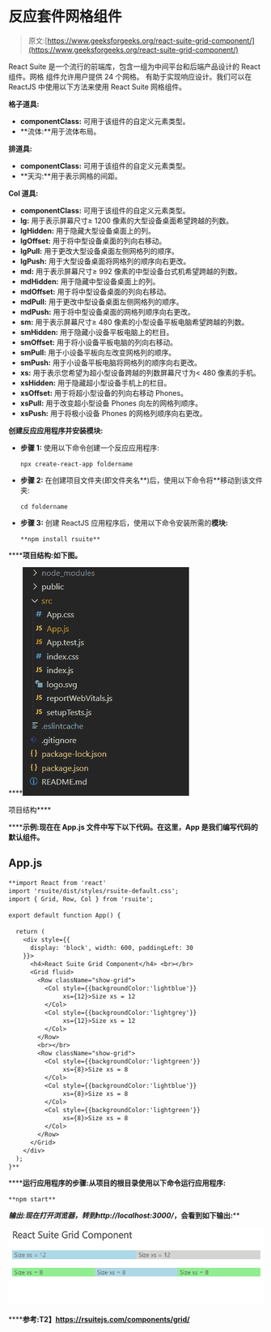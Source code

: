 # 反应套件网格组件

> 原文:[https://www.geeksforgeeks.org/react-suite-grid-component/](https://www.geeksforgeeks.org/react-suite-grid-component/)

React Suite 是一个流行的前端库，包含一组为中间平台和后端产品设计的 React 组件。网格  组件允许用户提供 24 个网格。 有助于实现响应设计。我们可以在 ReactJS 中使用以下方法来使用 React Suite 网格组件。

**格子道具:**

*   **componentClass:** 可用于该组件的自定义元素类型。
*   **流体:**用于流体布局。

**排道具:**

*   **componentClass:** 可用于该组件的自定义元素类型。
*   **天沟:**用于表示网格的间距。

**Col 道具:**

*   **componentClass:** 可用于该组件的自定义元素类型。
*   **lg:** 用于表示屏幕尺寸≥ 1200 像素的大型设备桌面希望跨越的列数。
*   **lgHidden:** 用于隐藏大型设备桌面上的列。
*   **lgOffset:** 用于将中型设备桌面的列向右移动。
*   **lgPull:** 用于更改大型设备桌面左侧网格列的顺序。
*   **lgPush:** 用于大型设备桌面将网格列的顺序向右更改。
*   **md:** 用于表示屏幕尺寸≥ 992 像素的中型设备台式机希望跨越的列数。
*   **mdHidden:** 用于隐藏中型设备桌面上的列。
*   **mdOffset:** 用于将中型设备桌面的列向右移动。
*   **mdPull:** 用于更改中型设备桌面左侧网格列的顺序。
*   **mdPush:** 用于将中型设备桌面的网格列顺序向右更改。
*   **sm:** 用于表示屏幕尺寸≥ 480 像素的小型设备平板电脑希望跨越的列数。
*   **smHidden:** 用于隐藏小设备平板电脑上的栏目。
*   **smOffset:** 用于将小设备平板电脑的列向右移动。
*   **smPull:** 用于小设备平板向左改变网格列的顺序。
*   **smPush:** 用于小设备平板电脑将网格列的顺序向右更改。
*   **xs:** 用于表示您希望为超小型设备跨越的列数屏幕尺寸为< 480 像素的手机。
*   **xsHidden:** 用于隐藏超小型设备手机上的栏目。
*   **xsOffset:** 用于将超小型设备的列向右移动 Phones。
*   **xsPull:** 用于改变超小型设备 Phones 向左的网格列顺序。
*   **xsPush:** 用于将极小设备 Phones 的网格列顺序向右更改。

**创建反应应用程序并安装模块:**

*   **步骤 1:** 使用以下命令创建一个反应应用程序:

    ```
    npx create-react-app foldername
    ```

*   **步骤 2:** 在创建项目文件夹(即文件夹名**)后，使用以下命令将**移动到该文件夹:

    ```
    cd foldername
    ```

*   **步骤 3:** 创建 ReactJS 应用程序后，使用以下命令安装所需的****模块:****

    ```
    **npm install rsuite**
    ```

******项目结构:**如下图。****

****![](img/f04ae0d8b722a9fff0bd9bd138b29c23.png)

项目结构**** 

******示例:**现在在 **App.js** 文件中写下以下代码。在这里，App 是我们编写代码的默认组件。****

## ****App.js****

```
**import React from 'react'
import 'rsuite/dist/styles/rsuite-default.css';
import { Grid, Row, Col } from 'rsuite';

export default function App() {

  return (
    <div style={{
      display: 'block', width: 600, paddingLeft: 30
    }}>
      <h4>React Suite Grid Component</h4> <br></br>
      <Grid fluid>
        <Row className="show-grid">
          <Col style={{backgroundColor:'lightblue'}} 
               xs={12}>Size xs = 12
          </Col>
          <Col style={{backgroundColor:'lightgrey'}} 
               xs={12}>Size xs = 12 
          </Col>
        </Row>
        <br></br>
        <Row className="show-grid">
          <Col style={{backgroundColor:'lightgreen'}} 
               xs={8}>Size xs = 8
          </Col>
          <Col style={{backgroundColor:'lightblue'}} 
               xs={8}>Size xs = 8
          </Col>
          <Col style={{backgroundColor:'lightgreen'}}
               xs={8}>Size xs = 8
          </Col>
        </Row>
      </Grid>
    </div>
  );
}**
```

******运行应用程序的步骤:**从项目的根目录使用以下命令运行应用程序:****

```
**npm start**
```

******输出:**现在打开浏览器，转到***http://localhost:3000/***，会看到如下输出:****

****![](img/5902be350a347fffdbe1d027a05c0ce3.png)****

******参考:**T2】https://rsuitejs.com/components/grid/****